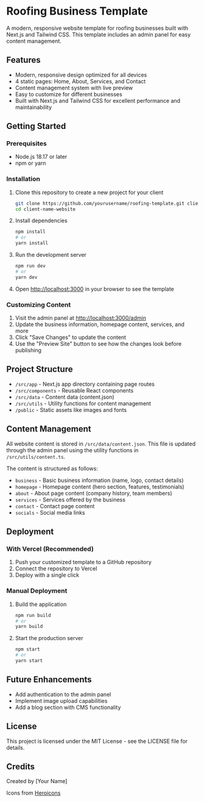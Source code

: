 # Roofing Business Template

A modern, responsive website template for roofing businesses built with Next.js and Tailwind CSS. This template includes an admin panel for easy content management.

## Features

- Modern, responsive design optimized for all devices
- 4 static pages: Home, About, Services, and Contact
- Content management system with live preview
- Easy to customize for different businesses
- Built with Next.js and Tailwind CSS for excellent performance and maintainability

## Getting Started

### Prerequisites

- Node.js 18.17 or later
- npm or yarn

### Installation

1. Clone this repository to create a new project for your client
   ```bash
   git clone https://github.com/yourusername/roofing-template.git client-name-website
   cd client-name-website
   ```

2. Install dependencies
   ```bash
   npm install
   # or
   yarn install
   ```

3. Run the development server
   ```bash
   npm run dev
   # or
   yarn dev
   ```

4. Open [http://localhost:3000](http://localhost:3000) in your browser to see the template

### Customizing Content

1. Visit the admin panel at [http://localhost:3000/admin](http://localhost:3000/admin)
2. Update the business information, homepage content, services, and more
3. Click "Save Changes" to update the content
4. Use the "Preview Site" button to see how the changes look before publishing

## Project Structure

- `/src/app` - Next.js app directory containing page routes
- `/src/components` - Reusable React components
- `/src/data` - Content data (content.json)
- `/src/utils` - Utility functions for content management
- `/public` - Static assets like images and fonts

## Content Management

All website content is stored in `/src/data/content.json`. This file is updated through the admin panel using the utility functions in `/src/utils/content.ts`.

The content is structured as follows:

- `business` - Basic business information (name, logo, contact details)
- `homepage` - Homepage content (hero section, features, testimonials)
- `about` - About page content (company history, team members)
- `services` - Services offered by the business
- `contact` - Contact page content
- `socials` - Social media links

## Deployment

### With Vercel (Recommended)

1. Push your customized template to a GitHub repository
2. Connect the repository to Vercel
3. Deploy with a single click

### Manual Deployment

1. Build the application
   ```bash
   npm run build
   # or
   yarn build
   ```

2. Start the production server
   ```bash
   npm start
   # or
   yarn start
   ```

## Future Enhancements

- Add authentication to the admin panel
- Implement image upload capabilities
- Add a blog section with CMS functionality

## License

This project is licensed under the MIT License - see the LICENSE file for details.

## Credits

Created by [Your Name]

Icons from [Heroicons](https://heroicons.com)
